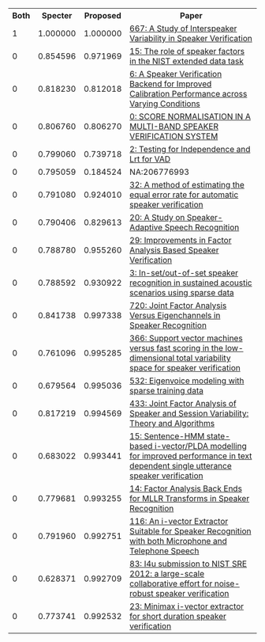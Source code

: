 <html><table><tr>
<th>Both</th>
<th>Specter</th>
<th>Proposed</th>
<th>Paper</th>
</tr>
<tr>
<td>1</td>
<td>1.000000</td>
<td>1.000000</td>
<td><a href="https://www.semanticscholar.org/paper/eaad1dc7142cf33fef94438c931bd40741a2e74a">667: A Study of Interspeaker Variability in Speaker Verification</a></td>
</tr>
<tr>
<td>0</td>
<td>0.854596</td>
<td>0.971969</td>
<td><a href="https://www.semanticscholar.org/paper/5c9eccd3c061b19a2ba771926c80816907533388">15: The role of speaker factors in the NIST extended data task</a></td>
</tr>
<tr>
<td>0</td>
<td>0.818230</td>
<td>0.812018</td>
<td><a href="https://www.semanticscholar.org/paper/f82a4a05bf746e87ce28ab28225bd3d32c1fbccf">6: A Speaker Verification Backend for Improved Calibration Performance across Varying Conditions</a></td>
</tr>
<tr>
<td>0</td>
<td>0.806760</td>
<td>0.806270</td>
<td><a href="https://www.semanticscholar.org/paper/b7822bc73ce66553e0a037ed1d752d05c0e954d1">0: SCORE NORMALISATION IN A MULTI-BAND SPEAKER VERIFICATION SYSTEM</a></td>
</tr>
<tr>
<td>0</td>
<td>0.799060</td>
<td>0.739718</td>
<td><a href="https://www.semanticscholar.org/paper/65dcfad51c87013968db8b3016716ba10332e51f">2: Testing for Independence and Lrt for VAD</a></td>
</tr>
<tr>
<td>0</td>
<td>0.795059</td>
<td>0.184524</td>
<td>NA:206776993</td>
</tr>
<tr>
<td>0</td>
<td>0.791080</td>
<td>0.924010</td>
<td><a href="https://www.semanticscholar.org/paper/5790591b56273e593283088c121b6dcd1885594e">32: A method of estimating the equal error rate for automatic speaker verification</a></td>
</tr>
<tr>
<td>0</td>
<td>0.790406</td>
<td>0.829613</td>
<td><a href="https://www.semanticscholar.org/paper/60b30e3cf34a44a6cc392b3a1f75bbb3a0c7f98e">20: A Study on Speaker-Adaptive Speech Recognition</a></td>
</tr>
<tr>
<td>0</td>
<td>0.788780</td>
<td>0.955260</td>
<td><a href="https://www.semanticscholar.org/paper/5385cab96b3fcb19d485e1a62d85841311544b05">29: Improvements in Factor Analysis Based Speaker Verification</a></td>
</tr>
<tr>
<td>0</td>
<td>0.788592</td>
<td>0.930922</td>
<td><a href="https://www.semanticscholar.org/paper/4db849cbafb3bf4fa649f499dcedb88cdf01b7db">3: In-set/out-of-set speaker recognition in sustained acoustic scenarios using sparse data</a></td>
</tr>
<tr>
<td>0</td>
<td>0.841738</td>
<td>0.997338</td>
<td><a href="https://www.semanticscholar.org/paper/93658d436218a70dade08e09f374b7c76a400da1">720: Joint Factor Analysis Versus Eigenchannels in Speaker Recognition</a></td>
</tr>
<tr>
<td>0</td>
<td>0.761096</td>
<td>0.995285</td>
<td><a href="https://www.semanticscholar.org/paper/a69c34076de67bf891d4f26a4c494f4e71ab2288">366: Support vector machines versus fast scoring in the low-dimensional total variability space for speaker verification</a></td>
</tr>
<tr>
<td>0</td>
<td>0.679564</td>
<td>0.995036</td>
<td><a href="https://www.semanticscholar.org/paper/db8b2be021e81a36c038a31b9d4217706e4eae2b">532: Eigenvoice modeling with sparse training data</a></td>
</tr>
<tr>
<td>0</td>
<td>0.817219</td>
<td>0.994569</td>
<td><a href="https://www.semanticscholar.org/paper/187a534296c815cdef8c9218ccf132b8161e1cd1">433: Joint Factor Analysis of Speaker and Session Variability: Theory and Algorithms</a></td>
</tr>
<tr>
<td>0</td>
<td>0.683022</td>
<td>0.993441</td>
<td><a href="https://www.semanticscholar.org/paper/ee2bf92d6863b13624ffdb6d71ae4210caddce40">15: Sentence-HMM state-based i-vector/PLDA modelling for improved performance in text dependent single utterance speaker verification</a></td>
</tr>
<tr>
<td>0</td>
<td>0.779681</td>
<td>0.993255</td>
<td><a href="https://www.semanticscholar.org/paper/eca8a99876f10c0f1c636b55dfaa71ec961f7bce">14: Factor Analysis Back Ends for MLLR Transforms in Speaker Recognition</a></td>
</tr>
<tr>
<td>0</td>
<td>0.791960</td>
<td>0.992751</td>
<td><a href="https://www.semanticscholar.org/paper/ecd40f2b52a06fe2de2f612e6028d219225247e8">116: An i-vector Extractor Suitable for Speaker Recognition with both Microphone and Telephone Speech</a></td>
</tr>
<tr>
<td>0</td>
<td>0.628371</td>
<td>0.992709</td>
<td><a href="https://www.semanticscholar.org/paper/8ed565cf32c57dfa4665c794735fcecad5ae2f6c">83: I4u submission to NIST SRE 2012: a large-scale collaborative effort for noise-robust speaker verification</a></td>
</tr>
<tr>
<td>0</td>
<td>0.773741</td>
<td>0.992532</td>
<td><a href="https://www.semanticscholar.org/paper/5ece46a6cb878b4d7e613795b25980a7a146bcfa">23: Minimax i-vector extractor for short duration speaker verification</a></td>
</tr>
</table></html>

